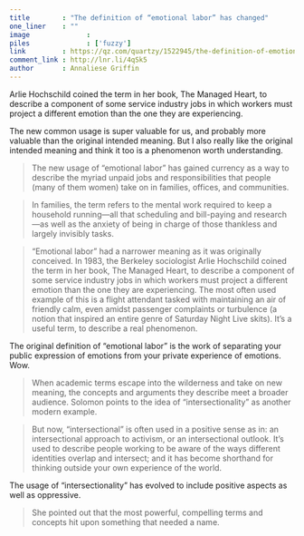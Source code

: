 ```yaml
---
title        : "The definition of “emotional labor” has changed"
one_liner    : ""
image			   : 
piles			   : ['fuzzy']
link         : https://qz.com/quartzy/1522945/the-definition-of-emotional-labor-has-changed-dont-fight-it/
comment_link : http://lnr.li/4qSk5
author       : Annaliese Griffin
---
```


Arlie Hochschild coined the term in her book, The Managed Heart, to describe a component of some service industry jobs in which workers must project a different emotion than the one they are experiencing.

The new common usage is super valuable for us, and probably more valuable than the original intended meaning. But I also really like the original intended meaning and think it too is a phenomenon worth understanding. 

> The new usage of “emotional labor” has gained currency as a way to describe the myriad unpaid jobs and responsibilities that people (many of them women) take on in families, offices, and communities.

> In families, the term refers to the mental work required to keep a household running—all that scheduling and bill-paying and research—as well as the anxiety of being in charge of those thankless and largely invisibly tasks.

> “Emotional labor” had a narrower meaning as it was originally conceived. In 1983, the Berkeley sociologist Arlie Hochschild coined the term in her book, The Managed Heart, to describe a component of some service industry jobs in which workers must project a different emotion than the one they are experiencing. The most often used example of this is a flight attendant tasked with maintaining an air of friendly calm, even amidst passenger complaints or turbulence (a notion that inspired an entire genre of Saturday Night Live skits). It’s a useful term, to describe a real phenomenon.

The original definition of “emotional labor” is the work of separating your public expression of emotions from your private experience of emotions. Wow.

> When academic terms escape into the wilderness and take on new meaning, the concepts and arguments they describe meet a broader audience. Solomon points to the idea of “intersectionality” as another modern example.

> But now, “intersectional” is often used in a positive sense as in: an intersectional approach to activism, or an intersectional outlook. It’s used to describe people working to be aware of the ways different identities overlap and intersect; and it has become shorthand for thinking outside your own experience of the world.

The usage of “intersectionality” has evolved to include positive aspects as well as oppressive.

> She pointed out that the most powerful, compelling terms and concepts hit upon something that needed a name.

